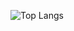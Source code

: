 ![Top Langs](https://github-readme-stats.vercel.app/api/top-langs/?username=mvrck21&theme=dark&size_weight=0.5&count_weight=0.5&langs_count=10&show_icons=true&hide=html,css)
